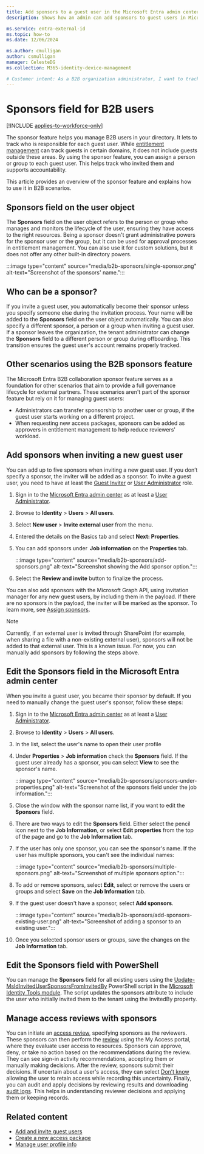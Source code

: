 ```yaml
---
title: Add sponsors to a guest user in the Microsoft Entra admin center - External ID
description: Shows how an admin can add sponsors to guest users in Microsoft Entra B2B collaboration.

ms.service: entra-external-id
ms.topic: how-to
ms.date: 12/06/2024

ms.author: cmulligan
author: csmulligan
manager: CelesteDG
ms.collection: M365-identity-device-management

# Customer intent: As a B2B organization administrator, I want to track and manage sponsors for guest users, so that I can ensure accountability and proper governance of external partners in my directory.
---
```

# Sponsors field for B2B users

[!INCLUDE [applies-to-workforce-only](./includes/applies-to-workforce-only.md)]

The sponsor feature helps you manage B2B users in your directory. It lets to track who is responsible for each guest user. While [entitlement management](/entra/id-governance/entitlement-management-overview) can track guests in certain domains, it does not include guests outside these areas. By using the sponsor feature, you can assign a person or group to each guest user. This helps track who invited them and supports accountability.  

This article provides an overview of the sponsor feature and explains how to use it in B2B scenarios.

## Sponsors field on the user object

The **Sponsors** field on the user object refers to the person or group who manages and monitors the lifecycle of the user, ensuring they have access to the right resources.
Being a sponsor doesn't grant administrative powers for the sponsor user or the group, but it can be used for approval processes in entitlement management. You can also use it for custom solutions, but it does not offer any other built-in directory powers.

:::image type="content" source="media/b2b-sponsors/single-sponsor.png" alt-text="Screenshot of the sponsors' name.":::

## Who can be a sponsor?

If you invite a guest user, you automatically become their sponsor unless you specify someone else during the invitation process. Your name will be added to the **Sponsors** field on the user object automatically. You can also specify a different sponsor, a person or a group when inviting a guest user.
If a sponsor leaves the organization, the tenant administrator can change the **Sponsors** field to a different person or group during offboarding. This transition ensures the guest user's account remains properly tracked.  

## Other scenarios using the B2B sponsors feature

The Microsoft Entra B2B collaboration sponsor feature serves as a foundation for other scenarios that aim to provide a full governance lifecycle for external partners. These scenarios aren't part of the sponsor feature but rely on it for managing guest users:

- Administrators can transfer sponsorship to another user or group, if the guest user starts working on a different project.
- When requesting new access packages, sponsors can be added as approvers in entitlement management to help reduce reviewers' workload.

## Add sponsors when inviting a new guest user

You can add up to five sponsors when inviting a new guest user. If you don’t specify a sponsor, the inviter will be added as a sponsor. To invite a guest user, you need to have at least the [Guest Inviter](/entra/identity/role-based-access-control/permissions-reference#guest-inviter) or [User Administrator](/entra/identity/role-based-access-control/permissions-reference#user-administrator) role.

1. Sign in to the [Microsoft Entra admin center](https://entra.microsoft.com) as at least a [User Administrator](~/identity/role-based-access-control/permissions-reference.md#user-administrator).
1. Browse to **Identity** > **Users** > **All users**.
1. Select **New user** > **Invite external user** from the menu.
1. Entered the details on the Basics tab and select **Next: Properties**.
1. You can add sponsors under  **Job information** on the **Properties** tab.

   :::image type="content" source="media/b2b-sponsors/add-sponsors.png" alt-text="Screenshot showing the Add sponsor option.":::

1. Select the **Review and invite** button to finalize the process.

You can also add sponsors with the Microsoft Graph API, using invitation manager for any new guest users, by including them in the payload. If there are no sponsors in the payload, the inviter will be marked as the sponsor. To learn more, see [Assign sponsors](/graph/api/user-post-sponsors).

   > [!NOTE]
   > Currently, if an external user is invited through SharePoint (for example, when sharing a file with a non-existing external user), sponsors will not be added to that external user. This is a known issue. For now, you can manually add sponsors by following the steps above.  

## Edit the Sponsors field in the Microsoft Entra admin center

When you invite a guest user, you became their sponsor by default. If you need to manually change the guest user's sponsor, follow these steps:

1. Sign in to the [Microsoft Entra admin center](https://entra.microsoft.com) as at least a [User Administrator](~/identity/role-based-access-control/permissions-reference.md#user-administrator).
1. Browse to **Identity** > **Users** > **All users**.
1. In the list, select the user's name to open their user profile
1. Under **Properties** > **Job information** check the **Sponsors** field. If the guest user already has a sponsor, you can select **View** to see the sponsor's name.

   :::image type="content" source="media/b2b-sponsors/sponsors-under-properties.png" alt-text="Screenshot of the sponsors field under the job information.":::

1. Close the window with the sponsor name list, if you want to edit the **Sponsors** field.
1. There are two ways to edit the **Sponsors** field. Either select the pencil icon next to the **Job Information**, or select **Edit properties** from the top of the page and go to the **Job Information** tab.
1. If the user has only one sponsor, you can see the sponsor's name. If the user has multiple sponsors, you can't see the individual names:

   :::image type="content" source="media/b2b-sponsors/multiple-sponsors.png" alt-text="Screenshot of multiple sponsors option.":::

1. To add or remove sponsors, select **Edit**, select or remove the users or groups and select **Save** on the **Job Information** tab.
1. If the guest user doesn't have a sponsor, select **Add sponsors**.

   :::image type="content" source="media/b2b-sponsors/add-sponsors-existing-user.png" alt-text="Screenshot of adding a sponsor to an existing user.":::

1. Once you selected sponsor users or groups, save the changes on the **Job Information** tab.

## Edit the Sponsors field with PowerShell

You can manage the **Sponsors** field for all existing users using the [Update-MsIdInvitedUserSponsorsFromInvitedBy](https://azuread.github.io/MSIdentityTools/commands/Update-MsIdInvitedUserSponsorsFromInvitedBy) PowerShell script in the [Microsoft Identity Tools module](https://azuread.github.io/MSIdentityTools). The script updates the sponsors attribute to include the user who initially invited them to the tenant using the InvitedBy property.

## Manage access reviews with sponsors

You can initiate an [access review](/entra/id-governance/access-reviews-overview), specifying sponsors as the reviewers. These sponsors can then perform the [review](/entra/id-governance/perform-access-review) using the My Access portal, where they evaluate user access to resources. Sponsors can approve, deny, or take no action based on the recommendations during the review. They can see sign-in activity recommendations, accepting them or manually making decisions. After the review, sponsors submit their decisions. If uncertain about a user's access, they can select [Don’t know](/entra/id-governance/perform-access-review#manually-review-access-for-one-or-more-users)  allowing the user to retain access while recording this uncertainty.
Finally, you can audit and apply decisions by reviewing results and downloading [audit logs](/entra/identity/monitoring-health/concept-audit-logs). This helps in understanding reviewer decisions and applying them or keeping records.

## Related content

- [Add and invite guest users](add-users-administrator.yml)
- [Create a new access package](~/id-governance/entitlement-management-access-package-create.md)
- [Manage user profile info](~/fundamentals/how-to-manage-user-profile-info.yml)
